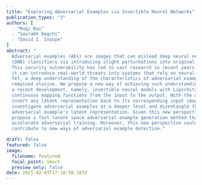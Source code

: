 ```yaml
---
title: "Exploring Adversarial Examples via Invertible Neural Networks"
publication_types: "3"
authors: [
  - "Ruqi Bai"
  - "Saurabh Bagchi"
  - "David I. Inouye"
]
abstract: "
  Adversarial examples (AEs) are images that can mislead deep neural network
  (DNN) classifiers via introducing slight perturbations into original images.
  This security vulnerability has led to vast research in recent years because
  it can introduce real-world threats into systems that rely on neural networks.
  Yet, a deep understanding of the characteristics of adversarial examples has
  remained elusive. We propose a new way of achieving such understanding through
  a recent development, namely, invertible neural models with Lipschitz
  continuous mapping functions from the input to the output. With the ability to
  invert any latent representation back to its corresponding input image, we can
  investigate adversarial examples at a deeper level and disentangle the
  adversarial example's latent representation. Given this new perspective, we
  propose a fast latent space adversarial example generation method that could
  accelerate adversarial training. Moreover, this new perspective could
  contribute to new ways of adversarial example detection."

draft: false
featured: false
image:
  filename: featured
  focal_point: Smart
  preview_only: false
date: 2021-02-03T17:18:59.197Z
---
```

